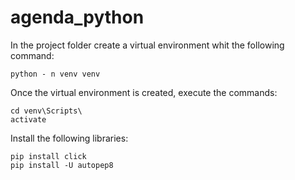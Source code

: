 # agenda_python

In the project folder create a virtual environment whit the following command:

    python - n venv venv

Once the virtual environment is created, execute the commands:

    cd venv\Scripts\
    activate

Install the following libraries:

    pip install click
    pip install -U autopep8
